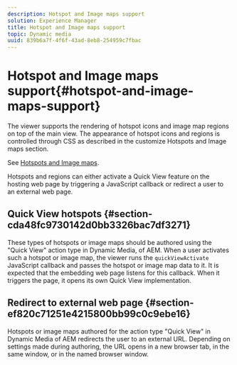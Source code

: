 ```yaml
---
description: Hotspot and Image maps support
solution: Experience Manager
title: Hotspot and Image maps support
topic: Dynamic media
uuid: 839b6a7f-4f6f-43ad-8eb8-254959c7fbac
---
```


# Hotspot and Image maps support{#hotspot-and-image-maps-support}

The viewer supports the rendering of hotspot icons and image map regions on top of the main view. The appearance of hotspot icons and regions is controlled through CSS as described in the customize Hotspots and Image maps section.

See [Hotspots and Image maps](../../c-html5-aem-asset-viewers/c-html5-aem-carousel/c-html5-aem-carousel-customizingviewer/r-html5-aem-carousel-customize-hotspots-imagemaps.md#reference-2ac3cc414ef2467390bf53145f1d8d74).

Hotspots and regions can either activate a Quick View feature on the hosting web page by triggering a JavaScript callback or redirect a user to an external web page.

## Quick View hotspots {#section-cda48fc9730142d0bb3326bac7df3271}

These types of hotspots or image maps should be authored using the "Quick View" action type in Dynamic Media, of AEM. When a user activates such a hotspot or image map, the viewer runs the `quickViewActivate` JavaScript callback and passes the hotspot or image map data to it. It is expected that the embedding web page listens for this callback. When it triggers the page, it opens its own Quick View implementation.

## Redirect to external web page {#section-ef820c71251e4215800bb99c0c9ebe16}

Hotspots or image maps authored for the action type "Quick View" in Dynamic Media of AEM redirects the user to an external URL. Depending on settings made during authoring, the URL opens in a new browser tab, in the same window, or in the named browser window. 
